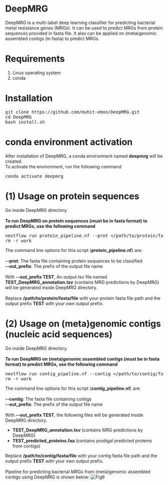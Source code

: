 # DeepMRG
DeepMRG is a multi-label deep learning classifier for predicting bacterial metal resistance genes (MRGs). It can be used to predict MRGs from protein sequences provided in fasta file. It also can be applied on (meta)genomic assembled contigs (in fasta) to predict MRGs.
# Requirements
<ol>
  <li>Linux operating system</li>
  <li>conda</li>
</ol>

# Installation
<pre>
git clone https://<i></i>github.com/muhit-emon/DeepMRG.git
cd DeepMRG
bash install.sh
</pre>
# conda environment activation
After installation of DeepMRG, a conda environment named <b>deepmrg</b> will be created.<br>
To activate the environment, run the following command <br>
<pre>
conda activate deepmrg
</pre>
# (1) Usage on protein sequences
Go inside DeepMRG directory. <br> <br>
<b>To run DeepMRG on protein sequences (must be in fasta format) to predict MRGs, use the following command</b> <br>
<pre>
nextflow run protein_pipeline.nf --prot &lt/path/to/protein/fasta/file&gt --out_prefix &ltprefix of output file name&gt
rm -r work
</pre>
The command line options for this script (<b>protein_pipeline.nf</b>) are: <br><br>
<b>--prot</b>: The fasta file containing protein sequences to be classified <br>
<b>--out_prefix</b>: The prefix of the output file name <br><br>
With <b>--out_prefix TEST</b>, An output tsv file named <b>TEST_DeepMRG_annotation.tsv</b> (contains MRG predictions by DeepMRG) will be generated inside DeepMRG directory. <br><br>
Replace <b>/path/to/protein/fasta/file</b> with your protein fasta file path and the output prefix <b>TEST</b> with your own output prefix.
# (2) Usage on (meta)genomic contigs (nucleic acid sequences)
Go inside DeepMRG directory. <br> <br>
<b>To run DeepMRG on (meta)genomic assembled contigs (must be in fasta format) to predict MRGs, use the following command</b> <br>
<pre>
nextflow run contig_pipeline.nf --contig &lt/path/to/contig/fasta/file&gt --out_prefix &ltprefix of output file name&gt
rm -r work
</pre>
The command line options for this script (<b>contig_pipeline.nf</b>) are: <br><br>
<b>--contig</b>: The fasta file containing contigs <br>
<b>--out_prefix</b>: The prefix of the output file name <br><br>
With <b>--out_prefix TEST</b>, the following files will be generated inside DeepMRG directory.

<ul>
  <li><b>TEST_DeepMRG_annotation.tsv</b> (contains MRG predictions by DeepMRG)</li>
  <li><b>TEST_predicted_proteins.faa</b> (contains prodigal predicted proteins from contigs)</li>
</ul>

Replace <b>/path/to/contig/fasta/file</b> with your contig fasta file path and the output prefix <b>TEST</b> with your own output prefix. <br><br>
Pipeline for predicting bacterial MRGs from (meta)genomic assembled contigs using DeepMRG is shown below:
![Fig6](https://github.com/muhit-emon/DeepMRG/assets/82660145/26fa6981-1bcd-44d0-9bc8-2f9baf461eee)
